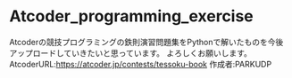 # Atcoder_programming_exercise
Atcoderの競技プログラミングの鉄則演習問題集をPythonで解いたものを今後アップロードしていきたいと思っています。  よろしくお願いします。  AtcoderURL:https://atcoder.jp/contests/tessoku-book  作成者:PARKUDP